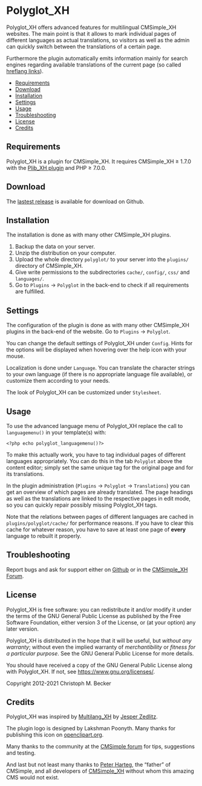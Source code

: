 # Polyglot_XH

Polyglot_XH offers advanced features for multilingual CMSimple_XH websites.
The main point is that it allows to mark individual pages of different languages
as actual translations, so visitors as well as the admin can quickly switch
between the translations of a certain page.

Furthermore the plugin automatically emits information mainly for search
engines regarding available translations of the current page (so called
[hreflang links](https://support.google.com/webmasters/answer/189077?hl=en)).

- [Requirements](#requirements)
- [Download](#download)
- [Installation](#installation)
- [Settings](#settings)
- [Usage](#usage)
- [Troubleshooting](#troubleshooting)
- [License](#license)
- [Credits](#credits)

## Requirements

Polyglot_XH is a plugin for CMSimple_XH.
It requires CMSimple_XH ≥ 1.7.0 with the [Plib_XH plugin](https://github.com/cmb69/plib_xh)
and PHP ≥ 7.0.0.

## Download

The [lastest release](https://github.com/cmb69/polyglot_xh/releases/latest)
is available for download on Github.

## Installation

The installation is done as with many other CMSimple_XH plugins.

1. Backup the data on your server.
1. Unzip the distribution on your computer.
1. Upload the whole directory `polyglot/` to your server into
   the `plugins/` directory of CMSimple_XH.
1. Give write permissions to the subdirectories `cache/`, `config/`, `css/` and
   `languages/`.
1. Go to `Plugins` → `Polyglot` in the back-end
   to check if all requirements are fulfilled.

## Settings

The configuration of the plugin  is done as with many other CMSimple_XH plugins
in the back-end of the website. Go to `Plugins` → `Polyglot`.

You can change the default settings of Polyglot_XH under `Config`. Hints for
the options will be displayed when hovering over the help icon with your
mouse.

Localization is done under `Language`. You can translate the character
strings to your own language (if there is no appropriate language file
available), or customize them according to your needs.

The look of Polyglot_XH can be customized under `Stylesheet`.

## Usage

To use the advanced language menu of Polyglot_XH replace the call to
`languagemenu()` in your template(s) with:

    <?php echo polyglot_languagemenu()?>

To make this actually work, you have to tag individual pages of different
languages appropriately. You can do this in the tab `Polyglot` above the
content editor; simply set the same unique tag for the original page and for its
translations.

In the plugin administration (`Plugins` → `Polyglot` → `Translations`)
you can get an overview of which pages are already translated. The page headings
as well as the translations are linked to the respective pages in edit mode, so
you can quickly repair possibly missing Polyglot_XH tags.

Note that the relations between pages of different languages are cached in
`plugins/polyglot/cache/` for performance reasons. If you have to clear this
cache for whatever reason, you have to save at least one page of **every**
language to rebuilt it properly.

## Troubleshooting

Report bugs and ask for support either on
[Github](https://github.com/cmb69/polyglot_xh/issues)
or in the [CMSimple_XH Forum](https://cmsimpleforum.com/).

## License

Polyglot_XH is free software: you can redistribute it and/or modify
it under the terms of the GNU General Public License as published by
the Free Software Foundation, either version 3 of the License, or
(at your option) any later version.

Polyglot_XH is distributed in the hope that it will be useful,
but *without any warranty*; without even the implied warranty of
*merchantibility* or *fitness for a particular purpose*. See the
GNU General Public License for more details.

You should have received a copy of the GNU General Public License
along with Polyglot_XH.  If not, see <https://www.gnu.org/licenses/>.

Copyright 2012-2021 Christoph M. Becker

## Credits

Polyglot_XH was inspired by
[Multilang_XH](http://cmsimplewiki-com.keil-portal.de/doku.php?id=plugins:multilang_xh)
by [Jesper Zedlitz](https://www.zedlitz.de/).

The plugin logo is designed by Lakshman Poonyth.
Many thanks for publishing this icon on
[openclipart.org](https://openclipart.org/detail/13039/globe-of-flags-by-anonymous-13039).

Many thanks to the community at the
[CMSimple forum](https://www.cmsimpleforum.com/) for tips, suggestions and testing.

And last but not least many thanks to [Peter Harteg](https://harteg.dk/),
the “father” of CMSimple, and all developers of
[CMSimple_XH](https://www.cmsimple-xh.org/) without whom this amazing CMS
would not exist.
